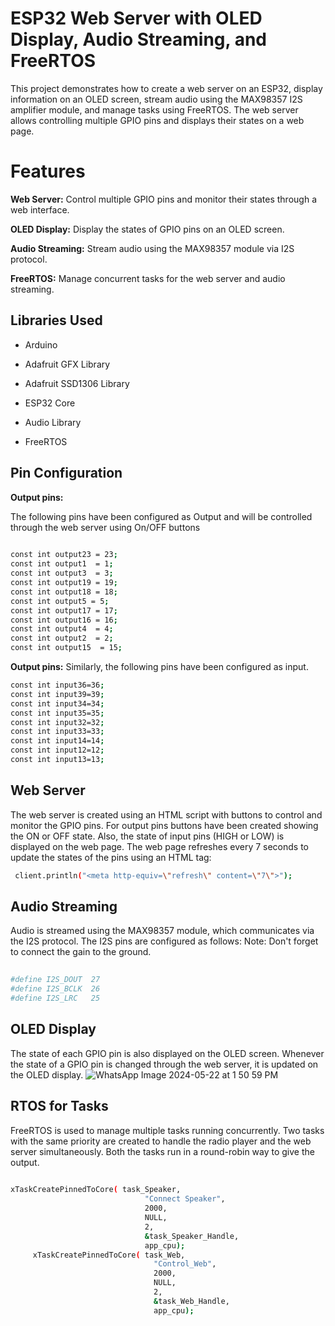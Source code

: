 
# **ESP32 Web Server with OLED Display, Audio Streaming, and FreeRTOS**

This project demonstrates how to create a web server on an ESP32, display information on an OLED screen, stream audio using the MAX98357 I2S amplifier module, and manage tasks using FreeRTOS. The web server allows controlling multiple GPIO pins and displays their states on a web page.

# **Features**

**Web Server:** Control multiple GPIO pins and monitor their states through a web interface.

**OLED Display:** Display the states of GPIO pins on an OLED screen.

**Audio Streaming:** Stream audio using the MAX98357 module via I2S protocol.

**FreeRTOS:** Manage concurrent tasks for the web server and audio streaming.


## **Libraries Used**
- Arduino

- Adafruit GFX Library

- Adafruit SSD1306 Library

- ESP32 Core

- Audio Library

- FreeRTOS
## **Pin Configuration**

**Output pins:** 

The following pins have been configured as Output and will be controlled through the web server using On/OFF buttons

```bash
 
const int output23 = 23;
const int output1  = 1;
const int output3  = 3;
const int output19 = 19;
const int output18 = 18;
const int output5 = 5;
const int output17 = 17;
const int output16 = 16;
const int output4  = 4;
const int output2  = 2;
const int output15  = 15;
```

**Output pins:**
Similarly, the following pins have been configured as input.
```bash
const int input36=36;
const int input39=39;
const int input34=34;
const int input35=35;
const int input32=32;
const int input33=33;
const int input14=14;
const int input12=12;
const int input13=13;
```
## **Web Server**
The web server is created using an HTML script with buttons to control and monitor the GPIO pins. For output pins buttons have been created showing the ON or OFF state. Also, the state of input pins (HIGH or LOW) is displayed on the web page. The web page refreshes every 7 seconds to update the states of the pins using an HTML tag:

```bash
 client.println("<meta http-equiv=\"refresh\" content=\"7\">");

```
## **Audio Streaming**
Audio is streamed using the MAX98357 module, which communicates via the I2S protocol. The I2S pins are configured as follows:
Note: Don't forget to connect the gain to the ground.

```bash
 
#define I2S_DOUT  27
#define I2S_BCLK  26
#define I2S_LRC   25

```
## **OLED Display**
The state of each GPIO pin is also displayed on the OLED screen. Whenever the state of a GPIO pin is changed through the web server, it is updated on the OLED display.
![WhatsApp Image 2024-05-22 at 1 50 59 PM](https://github.com/muaaz-0/ESP32-Web-Server-with-OLED-Display-Audio-Streaming-and-FreeRTOS/assets/74170095/366988ee-75e8-43b2-877c-ce7ff92bc67e)

## **RTOS for Tasks** 
FreeRTOS is used to manage multiple tasks running concurrently. Two tasks with the same priority are created to handle the radio player and the web server simultaneously. Both the tasks run in a round-robin way to give the output.

```bash
 
xTaskCreatePinnedToCore( task_Speaker,
                              "Connect Speaker",
                              2000,
                              NULL,
                              2,
                              &task_Speaker_Handle,
                              app_cpu);
     xTaskCreatePinnedToCore( task_Web,
                                "Control_Web",
                                2000,
                                NULL,
                                2,
                                &task_Web_Handle,
                                app_cpu);
  

```
